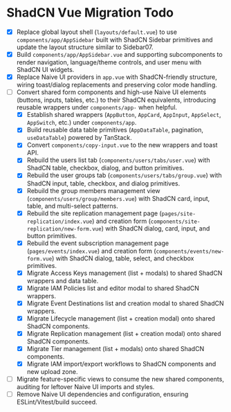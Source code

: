 # ShadCN Vue Migration Todo

- [x] Replace global layout shell (`layouts/default.vue`) to use `components/app/AppSidebar` built with ShadCN Sidebar primitives and update the layout structure similar to Sidebar07.
- [x] Build `components/app/AppSidebar.vue` and supporting subcomponents to render navigation, language/theme controls, and user menu with ShadCN UI widgets.
- [x] Replace Naive UI providers in `app.vue` with ShadCN-friendly structure, wiring toast/dialog replacements and preserving color mode handling.
- [ ] Convert shared form components and high-use Naive UI elements (buttons, inputs, tables, etc.) to their ShadCN equivalents, introducing reusable wrappers under `components/app-` when helpful.
  - [x] Establish shared wrappers (`AppButton`, `AppCard`, `AppInput`, `AppSelect`, `AppSwitch`, etc.) under `components/app`.
  - [x] Build reusable data table primitives (`AppDataTable`, pagination, `useDataTable`) powered by TanStack.
  - [x] Convert `components/copy-input.vue` to the new wrappers and toast API.
  - [x] Rebuild the users list tab (`components/users/tabs/user.vue`) with ShadCN table, checkbox, dialog, and button primitives.
  - [x] Rebuild the user groups tab (`components/users/tabs/group.vue`) with ShadCN input, table, checkbox, and dialog primitives.
  - [x] Rebuild the group members management view (`components/users/group/members.vue`) with ShadCN card, input, table, and multi-select patterns.
  - [x] Rebuild the site replication management page (`pages/site-replication/index.vue`) and creation form (`components/site-replication/new-form.vue`) with ShadCN dialog, card, input, and button primitives.
  - [x] Rebuild the event subscription management page (`pages/events/index.vue`) and creation form (`components/events/new-form.vue`) with ShadCN dialog, table, select, and checkbox primitives.
  - [x] Migrate Access Keys management (list + modals) to shared ShadCN wrappers and data table.
  - [x] Migrate IAM Policies list and editor modal to shared ShadCN wrappers.
  - [x] Migrate Event Destinations list and creation modal to shared ShadCN wrappers.
  - [x] Migrate Lifecycle management (list + creation modal) onto shared ShadCN components.
  - [x] Migrate Replication management (list + creation modal) onto shared ShadCN components.
  - [x] Migrate Tier management (list + modals) onto shared ShadCN components.
  - [x] Migrate IAM import/export workflows to ShadCN components and new upload zone.
- [ ] Migrate feature-specific views to consume the new shared components, auditing for leftover Naive UI imports and styles.
- [ ] Remove Naive UI dependencies and configuration, ensuring ESLint/Vitest/build succeed.
